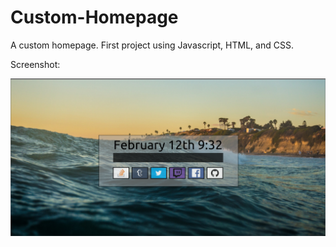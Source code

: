 # Custom-Homepage
A custom homepage. First project using Javascript, HTML, and CSS.

Screenshot:

![scrot!!](https://github.com/C-Dubb/Custom-Homepage/blob/master/screenshot/scrot.png)
